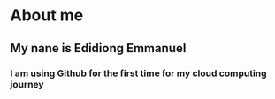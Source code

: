 # About me
## My nane is Edidiong Emmanuel
### I am using Github for the first time for my cloud computing journey
